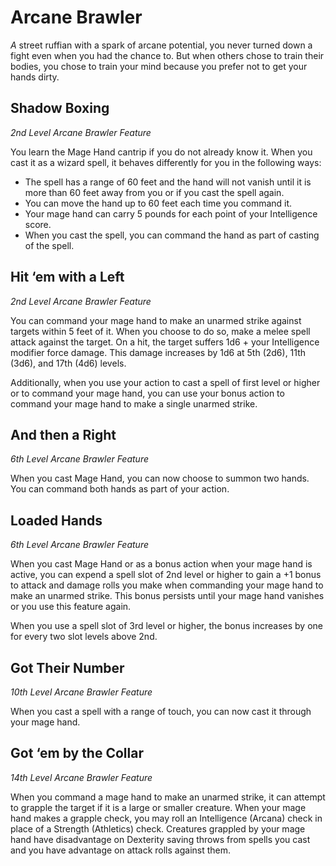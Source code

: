 # Arcane Brawler

*A* street ruffian with a spark of arcane potential, you never turned down a fight even when you had the chance to. But when others chose to train their bodies, you chose to train your mind because you prefer not to get your hands dirty.

## Shadow Boxing

*2nd Level Arcane Brawler Feature*

You learn the Mage Hand cantrip if you do not already know it. When you cast it as a wizard spell, it behaves differently for you in the following ways:
* The spell has a range of 60 feet and the hand will not vanish until it is more than 60 feet away from you or if you cast the spell again.
* You can move the hand up to 60 feet each time you command it.
* Your mage hand can carry 5 pounds for each point of your Intelligence score.
* When you cast the spell, you can command the hand as part of casting of the spell.

## Hit ‘em with a Left

*2nd Level Arcane Brawler Feature*

You can command your mage hand to make an unarmed strike against targets within 5 feet of it. When you choose to do so, make a melee spell attack against the target. On a hit, the target suffers 1d6 + your Intelligence modifier force damage. This damage increases by 1d6 at 5th (2d6), 11th (3d6), and 17th (4d6) levels.

Additionally, when you use your action to cast a spell of first level or higher or to command your mage hand, you can use your bonus action to command your mage hand to make a single unarmed strike.

## And then a Right

*6th Level Arcane Brawler Feature*

When you cast Mage Hand, you can now choose to summon two hands. You can command both hands as part of your action.

## Loaded Hands

*6th Level Arcane Brawler Feature*

When you cast Mage Hand or as a bonus action when your mage hand is active, you can expend a spell slot of 2nd level or higher to gain a +1 bonus to attack and damage rolls you make when commanding your mage hand to make an unarmed strike. This bonus persists until your mage hand vanishes or you use this feature again.

When you use a spell slot of 3rd level or higher, the bonus increases by one for every two slot levels above 2nd. 

## Got Their Number

*10th Level Arcane Brawler Feature*

When you cast a spell with a range of touch, you can now cast it through your mage hand.

## Got ‘em by the Collar

*14th Level Arcane Brawler Feature*

When you command a mage hand to make an unarmed strike, it can attempt to grapple the target if it is a large or smaller creature. When your mage hand makes a grapple check, you may roll an Intelligence (Arcana) check in place of a Strength (Athletics) check. Creatures grappled by your mage hand have disadvantage on Dexterity saving throws from spells you cast and you have advantage on attack rolls against them.

